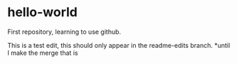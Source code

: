 # hello-world
First repository, learning to use github.

This is a test edit, this should only appear in the readme-edits branch. *until I make the merge that is
